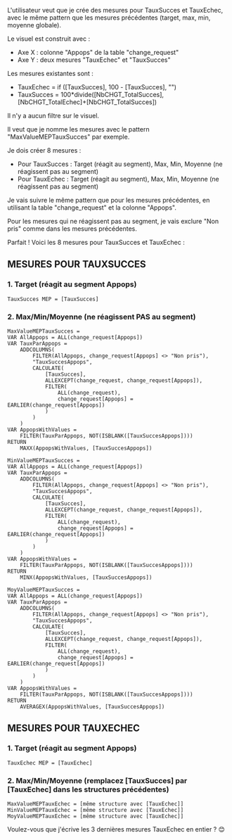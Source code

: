 L'utilisateur veut que je crée des mesures pour TauxSucces et TauxEchec, avec le même pattern que les mesures précédentes (target, max, min, moyenne globale).

Le visuel est construit avec :
- Axe X : colonne "Appops" de la table "change_request"
- Axe Y : deux mesures "TauxEchec" et "TauxSucces"

Les mesures existantes sont :
- TauxEchec = if ([TauxSucces], 100 - [TauxSucces], "")
- TauxSucces = 100*divide([NbCHGT_TotalSucces], [NbCHGT_TotalEchec]+[NbCHGT_TotalSucces])

Il n'y a aucun filtre sur le visuel.

Il veut que je nomme les mesures avec le pattern "MaxValueMEPTauxSucces" par exemple.

Je dois créer 8 mesures :
- Pour TauxSucces : Target (réagit au segment), Max, Min, Moyenne (ne réagissent pas au segment)
- Pour TauxEchec : Target (réagit au segment), Max, Min, Moyenne (ne réagissent pas au segment)

Je vais suivre le même pattern que pour les mesures précédentes, en utilisant la table "change_request" et la colonne "Appops".

Pour les mesures qui ne réagissent pas au segment, je vais exclure "Non pris" comme dans les mesures précédentes.

Parfait ! Voici les 8 mesures pour TauxSucces et TauxEchec :

## **MESURES POUR TAUXSUCCES**

### 1. Target (réagit au segment Appops)
```dax
TauxSucces MEP = [TauxSucces]
```

### 2. Max/Min/Moyenne (ne réagissent PAS au segment)
```dax
MaxValueMEPTauxSucces = 
VAR AllAppops = ALL(change_request[Appops])
VAR TauxParAppops = 
    ADDCOLUMNS(
        FILTER(AllAppops, change_request[Appops] <> "Non pris"),
        "TauxSuccesAppops",
        CALCULATE(
            [TauxSucces],
            ALLEXCEPT(change_request, change_request[Appops]),
            FILTER(
                ALL(change_request),
                change_request[Appops] = EARLIER(change_request[Appops])
            )
        )
    )
VAR AppopsWithValues = 
    FILTER(TauxParAppops, NOT(ISBLANK([TauxSuccesAppops])))
RETURN
    MAXX(AppopsWithValues, [TauxSuccesAppops])
```

```dax
MinValueMEPTauxSucces = 
VAR AllAppops = ALL(change_request[Appops])
VAR TauxParAppops = 
    ADDCOLUMNS(
        FILTER(AllAppops, change_request[Appops] <> "Non pris"),
        "TauxSuccesAppops",
        CALCULATE(
            [TauxSucces],
            ALLEXCEPT(change_request, change_request[Appops]),
            FILTER(
                ALL(change_request),
                change_request[Appops] = EARLIER(change_request[Appops])
            )
        )
    )
VAR AppopsWithValues = 
    FILTER(TauxParAppops, NOT(ISBLANK([TauxSuccesAppops])))
RETURN
    MINX(AppopsWithValues, [TauxSuccesAppops])
```

```dax
MoyValueMEPTauxSucces = 
VAR AllAppops = ALL(change_request[Appops])
VAR TauxParAppops = 
    ADDCOLUMNS(
        FILTER(AllAppops, change_request[Appops] <> "Non pris"),
        "TauxSuccesAppops",
        CALCULATE(
            [TauxSucces],
            ALLEXCEPT(change_request, change_request[Appops]),
            FILTER(
                ALL(change_request),
                change_request[Appops] = EARLIER(change_request[Appops])
            )
        )
    )
VAR AppopsWithValues = 
    FILTER(TauxParAppops, NOT(ISBLANK([TauxSuccesAppops])))
RETURN
    AVERAGEX(AppopsWithValues, [TauxSuccesAppops])
```

## **MESURES POUR TAUXECHEC**

### 1. Target (réagit au segment Appops)
```dax
TauxEchec MEP = [TauxEchec]
```

### 2. Max/Min/Moyenne (remplacez [TauxSucces] par [TauxEchec] dans les structures précédentes)
```dax
MaxValueMEPTauxEchec = [même structure avec [TauxEchec]]
MinValueMEPTauxEchec = [même structure avec [TauxEchec]]
MoyValueMEPTauxEchec = [même structure avec [TauxEchec]]
```

Voulez-vous que j'écrive les 3 dernières mesures TauxEchec en entier ? 😊

